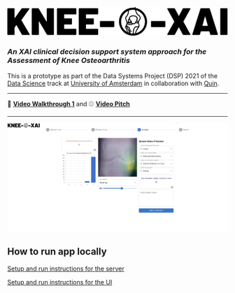 ![Knee-O-XAI](/images/logo.svg)

 ### *An XAI clinical decision support system approach for the Assessment of Knee Osteoarthritis*


This is a prototype as part of the Data Systems Project (DSP) 2021 of the [Data Science](https://www.uva.nl/en/programmes/masters/information-studies-data-science/data-science.html) track at [University of Amsterdam](https://www.uva.nl/en) in collaboration with [Quin](https://quin.md/en). 

---

🚶 **[Video Walkthrough 1](https://vimeo.com/673296028)** and ⚾️ **[Video Pitch](https://vimeo.com/673322353)**

---

![Screenshot of the Analysis Page displaying a heatmap overlaying a knee x-ray and having a prediction of a KL-score of 4 on the x-ray's left side](/images/analysis_page.png)


## How to run app locally

[Setup and run instructions for the server](/prototype/backend/README.md)

[Setup and run instructions for the UI](/prototype/doctors-ui/README.md)
